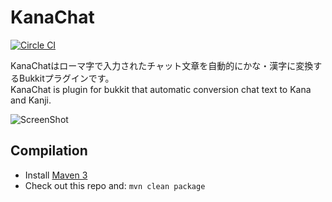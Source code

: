 KanaChat
========

[![Circle CI](https://circleci.com/gh/fubira/KanaChat.svg?style=svg&circle-token=3392171f053e7a8452a9e5139fec383c5bdb11c0)](https://circleci.com/gh/fubira/KanaChat)

KanaChatはローマ字で入力されたチャット文章を自動的にかな・漢字に変換するBukkitプラグインです。  
KanaChat is plugin for bukkit that automatic conversion chat text to Kana and Kanji.  

![ScreenShot](https://i.imgur.com/z4vOY4H.png)

Compilation
-----------

* Install [Maven 3](http://maven.apache.org/download.html)
* Check out this repo and: `mvn clean package`
